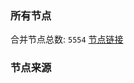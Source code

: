 ### 所有节点
合并节点总数: `5554`
[节点链接](https://github.com/rzhy1/33/raw/master/sub/sub_merge_base64.txt)

### 节点来源
